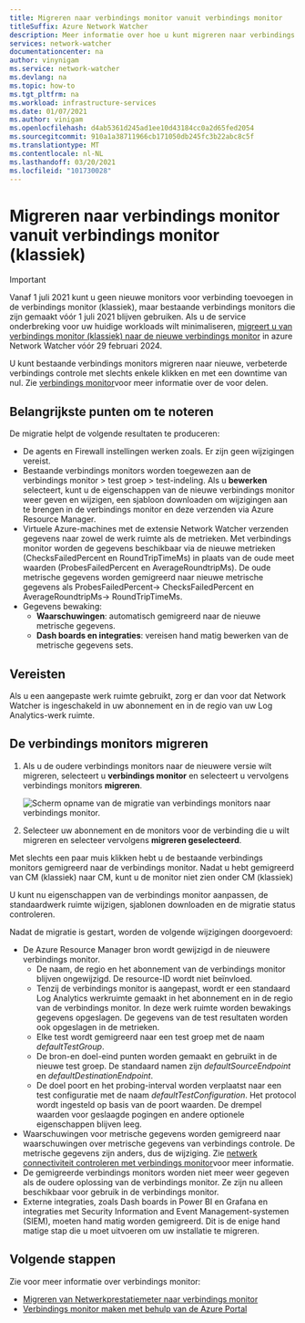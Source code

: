 ```yaml
---
title: Migreren naar verbindings monitor vanuit verbindings monitor
titleSuffix: Azure Network Watcher
description: Meer informatie over hoe u kunt migreren naar verbindings monitor vanuit verbindings monitor.
services: network-watcher
documentationcenter: na
author: vinynigam
ms.service: network-watcher
ms.devlang: na
ms.topic: how-to
ms.tgt_pltfrm: na
ms.workload: infrastructure-services
ms.date: 01/07/2021
ms.author: vinigam
ms.openlocfilehash: d4ab5361d245ad1ee10d43184cc0a2d65fed2054
ms.sourcegitcommit: 910a1a38711966cb171050db245fc3b22abc8c5f
ms.translationtype: MT
ms.contentlocale: nl-NL
ms.lasthandoff: 03/20/2021
ms.locfileid: "101730028"
---
```

# <a name="migrate-to-connection-monitor-from-connection-monitor-classic"></a>Migreren naar verbindings monitor vanuit verbindings monitor (klassiek)

> [!IMPORTANT]
> Vanaf 1 juli 2021 kunt u geen nieuwe monitors voor verbinding toevoegen in de verbindings monitor (klassiek), maar bestaande verbindings monitors die zijn gemaakt vóór 1 juli 2021 blijven gebruiken. Als u de service onderbreking voor uw huidige workloads wilt minimaliseren, [migreert u van verbindings monitor (klassiek) naar de nieuwe verbindings monitor](migrate-to-connection-monitor-from-connection-monitor-classic.md)  in azure Network Watcher vóór 29 februari 2024.

U kunt bestaande verbindings monitors migreren naar nieuwe, verbeterde verbindings controle met slechts enkele klikken en met een downtime van nul. Zie [verbindings monitor](./connection-monitor-overview.md)voor meer informatie over de voor delen.

## <a name="key-points-to-note"></a>Belangrijkste punten om te noteren

De migratie helpt de volgende resultaten te produceren:

* De agents en Firewall instellingen werken zoals. Er zijn geen wijzigingen vereist. 
* Bestaande verbindings monitors worden toegewezen aan de verbindings monitor > test groep > test-indeling. Als u **bewerken** selecteert, kunt u de eigenschappen van de nieuwe verbindings monitor weer geven en wijzigen, een sjabloon downloaden om wijzigingen aan te brengen in de verbindings monitor en deze verzenden via Azure Resource Manager. 
* Virtuele Azure-machines met de extensie Network Watcher verzenden gegevens naar zowel de werk ruimte als de metrieken. Met verbindings monitor worden de gegevens beschikbaar via de nieuwe metrieken (ChecksFailedPercent en RoundTripTimeMs) in plaats van de oude meet waarden (ProbesFailedPercent en AverageRoundtripMs). De oude metrische gegevens worden gemigreerd naar nieuwe metrische gegevens als ProbesFailedPercent-> ChecksFailedPercent en AverageRoundtripMs-> RoundTripTimeMs.
* Gegevens bewaking:
   * **Waarschuwingen**: automatisch gemigreerd naar de nieuwe metrische gegevens.
   * **Dash boards en integraties**: vereisen hand matig bewerken van de metrische gegevens sets. 
    
## <a name="prerequisites"></a>Vereisten

Als u een aangepaste werk ruimte gebruikt, zorg er dan voor dat Network Watcher is ingeschakeld in uw abonnement en in de regio van uw Log Analytics-werk ruimte. 

## <a name="migrate-the-connection-monitors"></a>De verbindings monitors migreren

1. Als u de oudere verbindings monitors naar de nieuwere versie wilt migreren, selecteert u **verbindings monitor** en selecteert u vervolgens verbindings monitors **migreren**.

    ![Scherm opname van de migratie van verbindings monitors naar verbindings monitor.](./media/connection-monitor-2-preview/migrate-cm-to-cm-preview.png)
    
1. Selecteer uw abonnement en de monitors voor de verbinding die u wilt migreren en selecteer vervolgens **migreren geselecteerd**. 

Met slechts een paar muis klikken hebt u de bestaande verbindings monitors gemigreerd naar de verbindings monitor. Nadat u hebt gemigreerd van CM (klassiek) naar CM, kunt u de monitor niet zien onder CM (klassiek)

U kunt nu eigenschappen van de verbindings monitor aanpassen, de standaardwerk ruimte wijzigen, sjablonen downloaden en de migratie status controleren. 

Nadat de migratie is gestart, worden de volgende wijzigingen doorgevoerd: 
* De Azure Resource Manager bron wordt gewijzigd in de nieuwere verbindings monitor.
    * De naam, de regio en het abonnement van de verbindings monitor blijven ongewijzigd. De resource-ID wordt niet beïnvloed.
    * Tenzij de verbindings monitor is aangepast, wordt er een standaard Log Analytics werkruimte gemaakt in het abonnement en in de regio van de verbindings monitor. In deze werk ruimte worden bewakings gegevens opgeslagen. De gegevens van de test resultaten worden ook opgeslagen in de metrieken.
    * Elke test wordt gemigreerd naar een test groep met de naam *defaultTestGroup*.
    * De bron-en doel-eind punten worden gemaakt en gebruikt in de nieuwe test groep. De standaard namen zijn *defaultSourceEndpoint* en *defaultDestinationEndpoint*.
    * De doel poort en het probing-interval worden verplaatst naar een test configuratie met de naam *defaultTestConfiguration*. Het protocol wordt ingesteld op basis van de poort waarden. De drempel waarden voor geslaagde pogingen en andere optionele eigenschappen blijven leeg.
* Waarschuwingen voor metrische gegevens worden gemigreerd naar waarschuwingen over metrische gegevens van verbindings controle. De metrische gegevens zijn anders, dus de wijziging. Zie [netwerk connectiviteit controleren met verbindings monitor](./connection-monitor-overview.md#metrics-in-azure-monitor)voor meer informatie.
* De gemigreerde verbindings monitors worden niet meer weer gegeven als de oudere oplossing van de verbindings monitor. Ze zijn nu alleen beschikbaar voor gebruik in de verbindings monitor.
* Externe integraties, zoals Dash boards in Power BI en Grafana en integraties met Security Information and Event Management-systemen (SIEM), moeten hand matig worden gemigreerd. Dit is de enige hand matige stap die u moet uitvoeren om uw installatie te migreren.

## <a name="next-steps"></a>Volgende stappen

Zie voor meer informatie over verbindings monitor:
* [Migreren van Netwerkprestatiemeter naar verbindings monitor](./migrate-to-connection-monitor-from-network-performance-monitor.md)
* [Verbindings monitor maken met behulp van de Azure Portal](./connection-monitor-create-using-portal.md)
